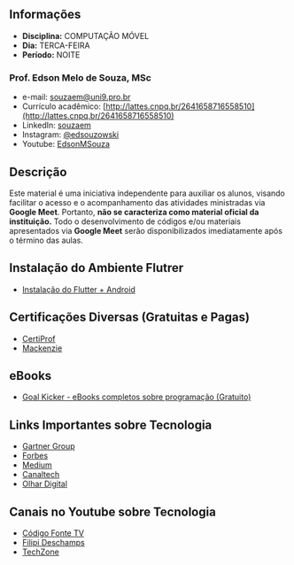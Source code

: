 ## Informações
* **Disciplina:** COMPUTAÇÃO MÓVEL
* **Dia:** TERCA-FEIRA
* **Período:** NOITE

### Prof. Edson Melo de Souza, MSc
+ e-mail: [souzaem@uni9.pro.br](mailto:souzaem@uni9.pro.br)
+ Currículo acadêmico: [http://lattes.cnpq.br/2641658716558510](http://lattes.cnpq.br/2641658716558510)
+ LinkedIn: [souzaem](https://www.linkedin.com/in/souzaem/)
+ Instagram: [@edsouzowski](https://www.instagram.com/edsouzowski/)
+ Youtube: [EdsonMSouza](https://youtube.com/EdsonMSouza/playlists)

## Descrição
Este material é uma iniciativa independente para auxiliar os alunos, visando facilitar o acesso e o acompanhamento das atividades ministradas via **Google Meet**. Portanto, **não se caracteriza como material oficial da instituição.** Todo o desenvolvimento de códigos e/ou materiais apresentados via **Google Meet** serão disponibilizados imediatamente após o término das aulas.

## Instalação do Ambiente Flutrer
* [Instalação do Flutter + Android](https://medium.com/flutter-comunidade-br/instalando-e-configurando-flutter-no-windows-cae74711df1e#:~:text=Instala%C3%A7%C3%A3o%20do%20Android%20SDK&text=Nesta%20tela%20na%20parte%20de,Packages%20perto%20do%20bot%C3%A3o%20OK
)

## Certificações Diversas (Gratuitas e Pagas)
+ [CertiProf](https://certiprof.com/)
+ [Mackenzie](https://www.mackenzie.br/noticias/artigo/n/a/i/mackenzie-disponibiliza-14-cursos-livres-gratuitos-com-certificacao/)

## eBooks
+ [Goal Kicker - eBooks completos sobre programação (Gratuito)](https://goalkicker.com/)

## Links Importantes sobre Tecnologia
+ [Gartner Group](https://www.gartner.com/en)
+ [Forbes](https://forbes.com.br/)
+ [Medium](https://medium.com/)
+ [Canaltech](https://canaltech.com.br/)
+ [Olhar Digital](https://olhardigital.com.br/)

## Canais no Youtube sobre Tecnologia
+ [Código Fonte TV](https://www.youtube.com/user/codigofontetv)
+ [Filipi Deschamps](https://www.youtube.com/channel/UCU5JicSrEM5A63jkJ2QvGYw)
+ [TechZone](https://www.youtube.com/channel/UCazlSPqeYlqRYynASgCRYRg)